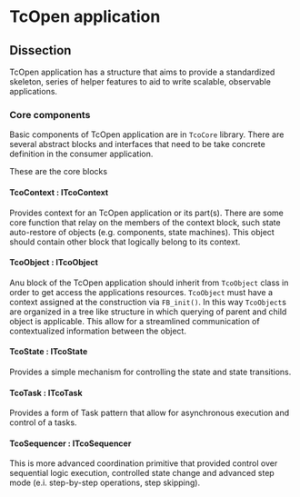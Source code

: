 # TcOpen application

## Dissection

TcOpen application has a structure that aims to provide a standardized skeleton, series of helper features to aid to write scalable, observable applications.

### Core components

Basic components of TcOpen application are in ```TcoCore``` library. There are several abstract blocks and interfaces that need to be take concrete definition in the consumer application.

These are the core blocks

#### TcoContext : ITcoContext

Provides context for an TcOpen application or its part(s). There are some core function that relay on the members of the context block, such state auto-restore of objects (e.g. components, state machines). This object should contain other block that logically belong to its context.

#### TcoObject : ITcoObject

Anu block of the TcOpen application should inherit from ```TcoObject``` class in order to get access the applications resources. ```TcoObject``` must have a context assigned at the construction via ```FB_init()```. In this way ```TcoObject```s are organized in a tree like structure in which querying of parent and child object is applicable. This allow for a streamlined communication of contextualized information between the object.

#### TcoState : ITcoState

Provides a simple mechanism for controlling the state and state transitions.

#### TcoTask : ITcoTask

Provides a form of Task pattern that allow for asynchronous execution and control of a tasks.

#### TcoSequencer : ITcoSequencer

This is more advanced coordination primitive that provided control over sequential logic execution, controlled state change and advanced step mode (e.i. step-by-step operations, step skipping).
